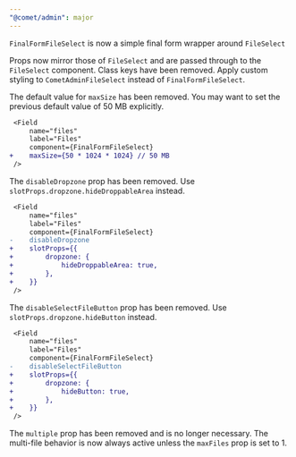 ```yaml
---
"@comet/admin": major
---
```


`FinalFormFileSelect` is now a simple final form wrapper around `FileSelect`

Props now mirror those of `FileSelect` and are passed through to the `FileSelect` component.
Class keys have been removed. Apply custom styling to `CometAdminFileSelect` instead of `FinalFormFileSelect`.

The default value for `maxSize` has been removed.
You may want to set the previous default value of 50 MB explicitly.

```diff
 <Field
     name="files"
     label="Files"
     component={FinalFormFileSelect}
+    maxSize={50 * 1024 * 1024} // 50 MB
 />
```

The `disableDropzone` prop has been removed.
Use `slotProps.dropzone.hideDroppableArea` instead.

```diff
 <Field
     name="files"
     label="Files"
     component={FinalFormFileSelect}
-    disableDropzone
+    slotProps={{
+        dropzone: {
+            hideDroppableArea: true,
+        },
+    }}
 />
```

The `disableSelectFileButton` prop has been removed.
Use `slotProps.dropzone.hideButton` instead.

```diff
 <Field
     name="files"
     label="Files"
     component={FinalFormFileSelect}
-    disableSelectFileButton
+    slotProps={{
+        dropzone: {
+            hideButton: true,
+        },
+    }}
 />
```

The `multiple` prop has been removed and is no longer necessary.
The multi-file behavior is now always active unless the `maxFiles` prop is set to 1.
